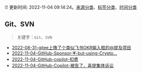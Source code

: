 :alarm_clock: 更新时间: 2022-11-04 09:14:24。[来源分类](../README.md)、[标签分类](../TAGS.md)、[时间分类](../TIMELINE.md)

## Git、SVN


> 关键字：`Git`、`SVN`



- [2022-08-31-gitee上撸了个类似飞书OKR输入框的@提及项目](https://www.zhangxinxu.com/wordpress/2022/08/gitee-feishu-okr-at-mention/) 
- [2022-11-04-GitHub-Sponsor-💗-but-using-Crypto...](https://www.v2ex.com/t/892726) 
- [2022-11-04-GitHub-copilot-扣费](https://www.v2ex.com/t/892708) 
- [2022-11-04-GitHub-Copilot-被告了，喜提集体诉讼](https://www.v2ex.com/t/892682) 